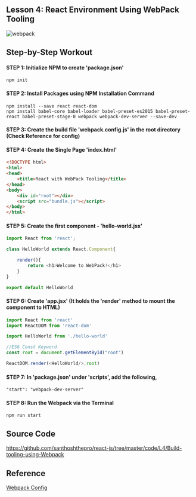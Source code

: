 ## Lesson 4: React Environment Using WebPack Tooling

![webpack](https://cloud.githubusercontent.com/assets/1716894/21743202/7d41f68c-d523-11e6-9700-77a1bf8d8c2d.png)

## Step-by-Step Workout

#### STEP 1: Initialize NPM to create 'package.json'
```
npm init
```

#### STEP 2: Install Packages using NPM Installation Command
```
npm install --save react react-dom
npm install babel-core babel-loader babel-preset-es2015 babel-preset-react babel-preset-stage-0 webpack webpack-dev-server --save-dev
```

#### STEP 3: Create the build file 'webpack.config.js' in the root directory (Check Reference for config)

#### STEP 4: Create the Single Page 'index.html'
```html
<!DOCTYPE html>
<html>
<head>
	<title>React with WebPack Tooling</title>
</head>
<body>
	<div id="root"></div>
	<script src="bundle.js"></script>
</body>
</html>
```

#### STEP 5: Create the first component - 'hello-world.jsx'
```javascript
import React from 'react';

class HelloWorld extends React.Component{

	render(){
		return <h1>Welcome to WebPack!</h1>
	}
}

export default HelloWorld
```

#### STEP 6: Create 'app.jsx' (It holds the 'render' method to mount the component to HTML)
```javascript
import React from 'react'
import ReactDOM from 'react-dom'

import HelloWorld from './hello-world'

//ES6 Const Keyword
const root = document.getElementById("root")

ReactDOM.render(<HelloWorld/>,root)
```

#### STEP 7: In 'package.json' under 'scripts', add the following,
```
"start": "webpack-dev-server"
```

#### STEP 8: Run the Webpack via the Terminal
```
npm run start
```

## Source Code
https://github.com/santhoshthepro/react-js/tree/master/code/L4/Build-tooling-using-Webpack

## Reference
[Webpack Config](https://gist.github.com/santhoshthepro/44653556270888883d4ad70026b2b57b)
